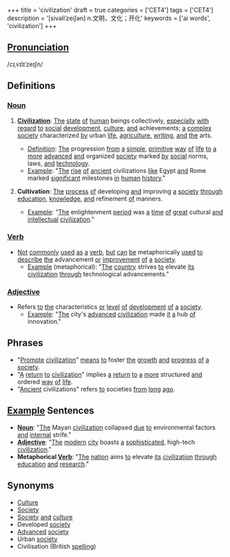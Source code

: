 +++
title = 'civilization'
draft = true
categories = ['CET4']
tags = ['CET4']
description = '[sivəliˈzei∫ən] n.文明，文化；开化'
keywords = ['ai words', 'civilization']
+++

## [Pronunciation](/post/pronunciation/)
/cɪˌvɪlɪˈzeɪʃn/

## Definitions
### [Noun](/post/noun/)
1. **[Civilization](/post/civilization/)**: [The](/post/the/) [state](/post/state/) [of](/post/of/) [human](/post/human/) beings collectively, [especially](/post/especially/) [with](/post/with/) [regard](/post/regard/) [to](/post/to/) [social](/post/social/) [development](/post/development/), [culture](/post/culture/), [and](/post/and/) achievements; [a](/post/a/) [complex](/post/complex/) [society](/post/society/) characterized [by](/post/by/) urban [life](/post/life/), [agriculture](/post/agriculture/), [writing](/post/writing/), [and](/post/and/) [the](/post/the/) arts.
   - [Definition](/post/definition/): [The](/post/the/) progression [from](/post/from/) [a](/post/a/) [simple](/post/simple/), [primitive](/post/primitive/) [way](/post/way/) [of](/post/of/) [life](/post/life/) [to](/post/to/) [a](/post/a/) [more](/post/more/) [advanced](/post/advanced/) [and](/post/and/) organized [society](/post/society/) marked [by](/post/by/) [social](/post/social/) norms, laws, [and](/post/and/) [technology](/post/technology/).
   - [Example](/post/example/): "[The](/post/the/) [rise](/post/rise/) [of](/post/of/) [ancient](/post/ancient/) civilizations [like](/post/like/) Egypt [and](/post/and/) Rome marked [significant](/post/significant/) milestones [in](/post/in/) [human](/post/human/) [history](/post/history/)."

2. **Cultivation**: [The](/post/the/) [process](/post/process/) [of](/post/of/) developing [and](/post/and/) improving [a](/post/a/) [society](/post/society/) [through](/post/through/) [education](/post/education/), [knowledge](/post/knowledge/), [and](/post/and/) refinement [of](/post/of/) manners.
   - [Example](/post/example/): "[The](/post/the/) enlightenment [period](/post/period/) was [a](/post/a/) [time](/post/time/) [of](/post/of/) [great](/post/great/) cultural [and](/post/and/) [intellectual](/post/intellectual/) [civilization](/post/civilization/)."

### [Verb](/post/verb/)
- [Not](/post/not/) [commonly](/post/commonly/) [used](/post/used/) [as](/post/as/) [a](/post/a/) [verb](/post/verb/), [but](/post/but/) [can](/post/can/) [be](/post/be/) metaphorically [used](/post/used/) [to](/post/to/) [describe](/post/describe/) [the](/post/the/) advancement [or](/post/or/) [improvement](/post/improvement/) [of](/post/of/) [a](/post/a/) [society](/post/society/).
   - [Example](/post/example/) (metaphorical): "[The](/post/the/) [country](/post/country/) strives [to](/post/to/) elevate [its](/post/its/) [civilization](/post/civilization/) [through](/post/through/) technological advancements."

### [Adjective](/post/adjective/)
- Refers [to](/post/to/) [the](/post/the/) characteristics [or](/post/or/) [level](/post/level/) [of](/post/of/) [development](/post/development/) [of](/post/of/) [a](/post/a/) [society](/post/society/).
   - [Example](/post/example/): "[The](/post/the/) city's [advanced](/post/advanced/) [civilization](/post/civilization/) made [it](/post/it/) [a](/post/a/) hub [of](/post/of/) innovation."

## Phrases
- "[Promote](/post/promote/) [civilization](/post/civilization/)" [means](/post/means/) [to](/post/to/) foster [the](/post/the/) [growth](/post/growth/) [and](/post/and/) [progress](/post/progress/) [of](/post/of/) [a](/post/a/) [society](/post/society/).
- "[A](/post/a/) [return](/post/return/) [to](/post/to/) [civilization](/post/civilization/)" implies [a](/post/a/) [return](/post/return/) [to](/post/to/) [a](/post/a/) [more](/post/more/) structured [and](/post/and/) ordered [way](/post/way/) [of](/post/of/) [life](/post/life/).
- "[Ancient](/post/ancient/) civilizations" refers [to](/post/to/) societies [from](/post/from/) [long](/post/long/) [ago](/post/ago/).

## [Example](/post/example/) Sentences
- **[Noun](/post/noun/)**: "[The](/post/the/) Mayan [civilization](/post/civilization/) collapsed [due](/post/due/) [to](/post/to/) environmental factors [and](/post/and/) [internal](/post/internal/) strife."
- **[Adjective](/post/adjective/)**: "[The](/post/the/) [modern](/post/modern/) [city](/post/city/) boasts [a](/post/a/) [sophisticated](/post/sophisticated/), high-tech [civilization](/post/civilization/)."
- **Metaphorical [Verb](/post/verb/)**: "[The](/post/the/) [nation](/post/nation/) aims [to](/post/to/) elevate [its](/post/its/) [civilization](/post/civilization/) [through](/post/through/) [education](/post/education/) [and](/post/and/) [research](/post/research/)."

## Synonyms
- [Culture](/post/culture/)
- [Society](/post/society/)
- [Society](/post/society/) [and](/post/and/) [culture](/post/culture/)
- Developed [society](/post/society/)
- [Advanced](/post/advanced/) [society](/post/society/)
- Urban [society](/post/society/)
- Civilisation (British [spelling](/post/spelling/))
